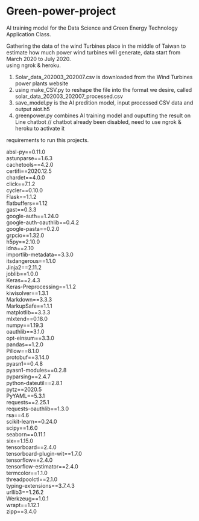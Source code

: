 # Green-power-project
AI training model for the Data Science and Green Energy Technology Application Class.

Gathering the data of the wind Turbines place in the middle of Taiwan to estimate how much power wind turbines will generate, data start from March 2020 to July 2020. </br>
using ngrok & heroku.

1. Solar_data_202003_202007.csv is downloaded from the Wind Turbines power plants website
2. using make_CSV.py to reshape the file into the format we desire, called solar_data_202003_202007_processed.csv
3. save_model.py is the AI predition model, input processed CSV data and output aiot.h5
4. greenpower.py combines AI training model and ouputting the result on Line chatbot
// chatbot already been disabled, need to use ngrok & heroku to activate it


requirements to run this projects.

absl-py==0.11.0 </br>
astunparse==1.6.3 </br>
cachetools==4.2.0 </br>
certifi==2020.12.5 </br>
chardet==4.0.0 </br>
click==7.1.2 </br>
cycler==0.10.0 </br>
Flask==1.1.2 </br>
flatbuffers==1.12 </br>
gast==0.3.3 </br>
google-auth==1.24.0 </br>
google-auth-oauthlib==0.4.2 </br>
google-pasta==0.2.0 </br>
grpcio==1.32.0 </br>
h5py==2.10.0 </br>
idna==2.10 </br>
importlib-metadata==3.3.0 </br>
itsdangerous==1.1.0 </br>
Jinja2==2.11.2 </br>
joblib==1.0.0 </br>
Keras==2.4.3 </br>
Keras-Preprocessing==1.1.2 </br>
kiwisolver==1.3.1 </br>
Markdown==3.3.3 </br>
MarkupSafe==1.1.1 </br>
matplotlib==3.3.3 </br>
mlxtend==0.18.0 </br>
numpy==1.19.3 </br>
oauthlib==3.1.0 </br>
opt-einsum==3.3.0 </br>
pandas==1.2.0 </br>
Pillow==8.1.0 </br>
protobuf==3.14.0 </br>
pyasn1==0.4.8 </br>
pyasn1-modules==0.2.8 </br>
pyparsing==2.4.7 </br>
python-dateutil==2.8.1 </br>
pytz==2020.5 </br>
PyYAML==5.3.1 </br>
requests==2.25.1 </br>
requests-oauthlib==1.3.0 </br>
rsa==4.6 </br>
scikit-learn==0.24.0 </br>
scipy==1.6.0 </br>
seaborn==0.11.1 </br>
six==1.15.0 </br>
tensorboard==2.4.0 </br>
tensorboard-plugin-wit==1.7.0 </br>
tensorflow==2.4.0 </br>
tensorflow-estimator==2.4.0 </br>
termcolor==1.1.0 </br>
threadpoolctl==2.1.0 </br>
typing-extensions==3.7.4.3 </br>
urllib3==1.26.2 </br>
Werkzeug==1.0.1 </br>
wrapt==1.12.1 </br>
zipp==3.4.0 </br>

